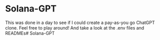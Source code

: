 # Solana-GPT

This was done in a day to see if I could create a pay-as-you go ChatGPT clone. Feel free to play around! And take a look at the .env files and READMEs# Solana-GPT